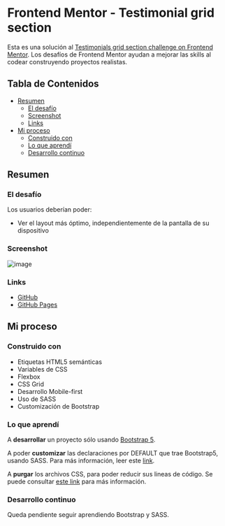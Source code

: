 # Frontend Mentor - Testimonial grid section

Esta es una solución al [Testimonials grid section challenge on Frontend Mentor](https://www.frontendmentor.io/challenges/testimonials-grid-section-Nnw6J7Un7). Los desafíos de Frontend Mentor ayudan a mejorar las skills al codear construyendo proyectos realistas.

## Tabla de Contenidos

- [Resumen](#resumen)
  - [El desafío](#el-desafío)
  - [Screenshot](#screenshot)
  - [Links](#links)
- [Mi proceso](#mi-proceso)
  - [Construido con](#construido-con)
  - [Lo que aprendí](#lo-que-aprendí)
  - [Desarrollo continuo](#desarrollo-continuo)

## Resumen

### El desafío

Los usuarios deberían poder:

- Ver el layout más óptimo, independientemente de la pantalla de su dispositivo

### Screenshot

![image](https://user-images.githubusercontent.com/87911089/189532883-347c9fb6-3f82-43c7-a335-b2d684aeec69.png)

### Links

- [GitHub](https://github.com/venutti/testimonial-grid-section-frontendmentor)
- [GitHub Pages](https://venutti.github.io/testimonial-grid-section-frontendmentor/)

## Mi proceso

### Construido con

- Etiquetas HTML5 semánticas
- Variables de CSS
- Flexbox
- CSS Grid
- Desarrollo Mobile-first
- Uso de SASS
- Customización de Bootstrap


### Lo que aprendí

A **desarrollar** un proyecto sólo usando [Bootstrap 5](https://getbootstrap.com/).

A poder **customizar** las declaraciones por DEFAULT que trae Bootstrap5, usando SASS. Para más información, leer este [link](https://getbootstrap.com/docs/5.2/customize/overview/).

A **purgar** los archivos CSS, para poder reducir sus lineas de código. Se puede consultar [este link](https://purgecss.com/CLI.html) para más información.

### Desarrollo continuo

Queda pendiente seguir aprendiendo Bootstrap y SASS.
